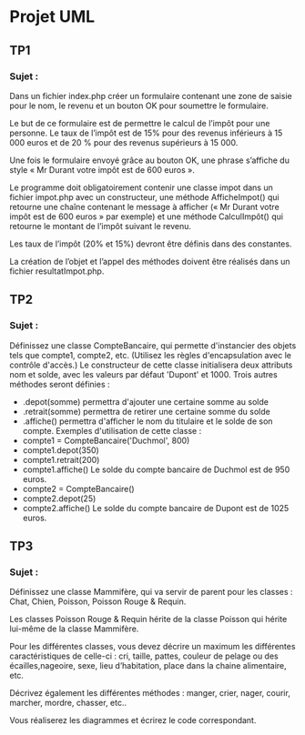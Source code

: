 # Projet UML

## TP1 
### Sujet : 

Dans un fichier index.php créer un formulaire contenant une zone de saisie pour le nom, le revenu et un bouton OK pour soumettre le formulaire.

Le but de ce formulaire est de permettre le calcul de l’impôt pour une personne. Le taux de l’impôt est de 15% pour des revenus inférieurs à 15 000 euros et de 20 % pour des revenus supérieurs à 15 000.

Une fois le formulaire envoyé grâce au bouton OK, une phrase s’affiche du style « Mr Durant votre impôt est de 600 euros ».

Le programme doit obligatoirement contenir une classe impot dans un fichier impot.php avec un constructeur, une méthode AfficheImpot() qui retourne une chaîne contenant le message à afficher (« Mr Durant votre impôt est de 600 euros » par exemple) et une méthode CalculImpôt() qui retourne le montant de l’impôt suivant le revenu.

Les taux de l’impôt (20% et 15%) devront être définis dans des constantes.

La création de l’objet et l’appel des méthodes doivent être réalisés dans un fichier resultatImpot.php. 

## TP2
### Sujet : 

Définissez une classe CompteBancaire, qui permette d'instancier des objets tels que compte1, compte2, etc. (Utilisez les règles d'encapsulation avec le contrôle d'accès.)
Le constructeur de cette classe initialisera deux attributs nom et solde, avec les valeurs par défaut 'Dupont' et 1000.
Trois autres méthodes seront définies :
* .depot(somme) permettra d'ajouter une certaine somme au solde
* .retrait(somme) permettra de retirer une certaine somme du solde
* .affiche() permettra d'afficher le nom du titulaire et le solde de son compte.
Exemples d'utilisation de cette classe :
* compte1 = CompteBancaire('Duchmol', 800)
* compte1.depot(350)
* compte1.retrait(200)
* compte1.affiche()
Le solde du compte bancaire de Duchmol est de 950 euros. 
* compte2 = CompteBancaire()
* compte2.depot(25)
* compte2.affiche()
Le solde du compte bancaire de Dupont est de 1025 euros.

## TP3 

### Sujet : 
Définissez une classe Mammifère, qui va servir de parent pour les classes : Chat, Chien, Poisson, Poisson Rouge & Requin.

Les classes Poisson Rouge & Requin hérite de la classe Poisson qui hérite lui-même de la classe Mammifère.

Pour les différentes classes, vous devez décrire un maximum les différentes caractéristiques de celle-ci : cri, taille, pattes, couleur de pelage ou des écailles,nageoire, sexe, lieu d’habitation, place dans la chaine alimentaire, etc.

Décrivez également les différentes méthodes : manger, crier, nager, courir, marcher, mordre, chasser, etc..

Vous réaliserez les diagrammes et écrirez le code correspondant.